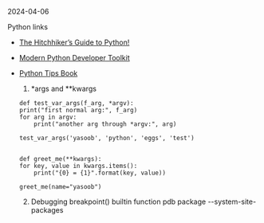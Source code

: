 2024-04-06

Python links
- [The Hitchhiker’s Guide to Python!](https://docs.python-guide.org/)
- [Modern Python Developer Toolkit](https://pycon.switowski.com/)
- [Python Tips Book](https://book.pythontips.com/en/latest/index.htm)
	1. *args and **kwargs
	```
	def test_var_args(f_arg, *argv):
    print("first normal arg:", f_arg)
    for arg in argv:
        print("another arg through *argv:", arg)

	test_var_args('yasoob', 'python', 'eggs', 'test')


	def greet_me(**kwargs):
    for key, value in kwargs.items():
        print("{0} = {1}".format(key, value))

	greet_me(name="yasoob")
	
	```
	
	2. Debugging
	breakpoint() builtin function
	pdb package
	--system-site-packages